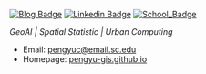 [![Blog Badge](https://img.shields.io/badge/Web-PengyuChen-black)](https://pengyu-gis.github.io/)
[![Linkedin Badge](https://img.shields.io/badge/-PengyuChen-blue?style=flat-square&logo=Linkedin&logoColor=white&link=http://linkedin.com/in/pengyu-chen-a07973181/)](http://linkedin.com/in/pengyu-chen-a07973181/)
[![School_Badge](https://img.shields.io/badge/Web-CeGIS-red)](https://sc.edu/study/colleges_schools/artsandsciences/geography/research/cegis/)


*GeoAI | Spatial Statistic | Urban Computing* 

- Email: pengyuc@email.sc.edu
- Homepage: [pengyu-gis.github.io](https://pengyu-gis.github.io/)
